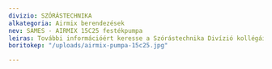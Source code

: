 ```yaml
---
divizio: SZÓRÁSTECHNIKA
alkategoria: Airmix berendezések
nev: SAMES - AIRMIX 15C25 festékpumpa
leiras: További információért keresse a Szórástechnika Divízió kollégáit
boritokep: "/uploads/airmix-pumpa-15c25.jpg"

---
```

